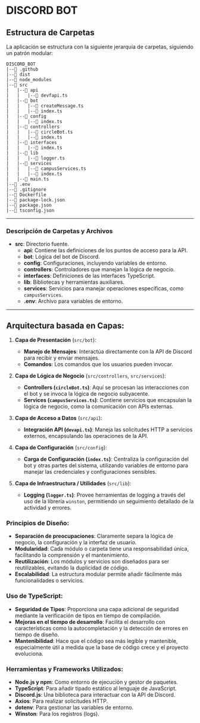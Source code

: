 # DISCORD BOT

## Estructura de Carpetas
La aplicación se estructura con la siguiente jerarquía de carpetas, siguiendo un patrón modular:

```
DISCORD_BOT
|--📂 .github
|--📂 dist
|--📂 node_modules
|--📂 src
|   |--📂 api
|   |   |--📄 devfapi.ts
|   |--📂 bot
|   |   |--📄 createMessage.ts
|   |   |--📄 index.ts
|   |--📂 config
|   |   |--📄 index.ts
|   |--📂 controllers
|   |   |--📄 circleBot.ts
|   |   |--📄 index.ts
|   |--📂 interfaces
|   |   |--📄 index.ts
|   |--📂 lib
|   |   |--📂 logger.ts
|   |--📂 services
|   |   |--📄 campusServices.ts
|   |   |--📄 index.ts
|   |--📄 main.ts
|--📄 .env
|--📄 .gitignore
|--📄 Dockerfile
|--📄 package-lock.json
|--📄 package.json
|--📄 tsconfig.json
```

--- 
### Descripción de Carpetas y Archivos

- **src**: Directorio fuente.
  - **api**: Contiene las definiciones de los puntos de acceso para la API.
  - **bot**: Lógica del bot de Discord.
  - **config**: Configuraciones, incluyendo variables de entorno.
  - **controllers**: Controladores que manejan la lógica de negocio.
  - **interfaces**: Definiciones de las interfaces TypeScript.
  - **lib**: Bibliotecas y herramientas auxiliares.
  - **services**: Servicios para manejar operaciones específicas, como `campusServices`.
  - **.env**: Archivo para variables de entorno.

--- 

## Arquitectura basada en Capas:

1. **Capa de Presentación** (`src/bot`):
   - **Manejo de Mensajes**: Interactúa directamente con la API de Discord para recibir y enviar mensajes.
   - **Comandos**: Los comandos que los usuarios pueden invocar.

2. **Capa de Lógica de Negocio** (`src/controllers`, `src/services`):
   - **Controllers (`circleBot.ts`)**: Aquí se procesan las interacciones con el bot y se invoca la lógica de negocio subyacente.
   - **Services (`campusServices.ts`)**: Contiene servicios que encapsulan la lógica de negocio, como la comunicación con APIs externas.

3. **Capa de Acceso a Datos** (`src/api`):
   - **Integración API (`devapi.ts`)**: Maneja las solicitudes HTTP a servicios externos, encapsulando las operaciones de la API.

4. **Capa de Configuración** (`src/config`):
   - **Carga de Configuración (`index.ts`)**: Centraliza la configuración del bot y otras partes del sistema, utilizando variables de entorno para manejar las credenciales y configuraciones sensibles.

5. **Capa de Infraestructura / Utilidades** (`src/lib`):
   - **Logging (`logger.ts`)**: Provee herramientas de logging a través del uso de la librería `winston`, permitiendo un seguimiento detallado de la actividad y errores.

### Principios de Diseño:

- **Separación de preocupaciones**: Claramente separa la lógica de negocio, la configuración y la interfaz de usuario.
- **Modularidad**: Cada módulo o carpeta tiene una responsabilidad única, facilitando la comprensión y el mantenimiento.
- **Reutilización**: Los módulos y servicios son diseñados para ser reutilizables, evitando la duplicidad de código.
- **Escalabilidad**: La estructura modular permite añadir fácilmente más funcionalidades o servicios.

### Uso de TypeScript:

- **Seguridad de Tipos**: Proporciona una capa adicional de seguridad mediante la verificación de tipos en tiempo de compilación.
- **Mejoras en el tiempo de desarrollo**: Facilita el desarrollo con características como la autocompletación y la detección de errores en tiempo de diseño.
- **Mantenibilidad**: Hace que el código sea más legible y mantenible, especialmente útil a medida que la base de código crece y el proyecto evoluciona.

### Herramientas y Frameworks Utilizados:

- **Node.js y npm**: Como entorno de ejecución y gestor de paquetes.
- **TypeScript**: Para añadir tipado estático al lenguaje de JavaScript.
- **Discord.js**: Una biblioteca para interactuar con la API de Discord.
- **Axios**: Para realizar solicitudes HTTP.
- **dotenv**: Para gestionar las variables de entorno.
- **Winston**: Para los registros (logs).
